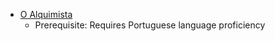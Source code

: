 - [O Alquimista](https://drummond.gnomio.com/pluginfile.php/77/mod_folder/content/0/Literatura/Paulo%20Coelho/1988%20-%20O%20Alquimista%20-%20Paulo%20Coelho.pdf)
  - Prerequisite: Requires Portuguese language proficiency